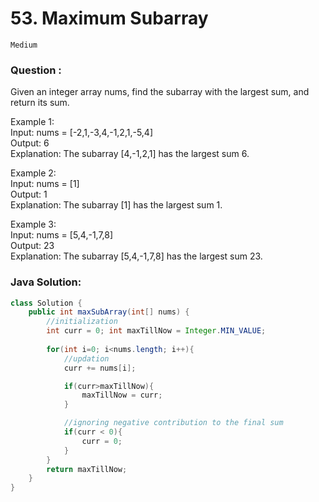# **53. Maximum Subarray**
`Medium`
### Question : 
Given an integer array nums, find the subarray
 with the largest sum, and return its sum.

Example 1:<br>
Input: nums = [-2,1,-3,4,-1,2,1,-5,4]<br>
Output: 6<br>
Explanation: The subarray [4,-1,2,1] has the largest sum 6.<br>

Example 2:<br>
Input: nums = [1]<br>
Output: 1<br>
Explanation: The subarray [1] has the largest sum 1.<br>

Example 3:<br>
Input: nums = [5,4,-1,7,8]<br>
Output: 23<br>
Explanation: The subarray [5,4,-1,7,8] has the largest sum 23.<br>

### Java Solution:
```java
class Solution {
    public int maxSubArray(int[] nums) {
        //initialization
        int curr = 0; int maxTillNow = Integer.MIN_VALUE;
        
        for(int i=0; i<nums.length; i++){
            //updation
            curr += nums[i];

            if(curr>maxTillNow){
                maxTillNow = curr;
            }

            //ignoring negative contribution to the final sum
            if(curr < 0){
                curr = 0;
            }
        }
        return maxTillNow;
    }
}
```
